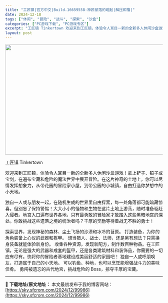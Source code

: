 ```yaml
---
title: "工匠镇|官方中文|Build.16659558-神匠部落的崛起|解压即撸|"
date: 2024-12-18
tags: ["休闲", "冒险", "战斗", "探索", "沙盒"]
categories: ["PC游戏下载", "PC游戏专区"]
excerpt: "工匠镇 Tinkertown 欢迎来到工匠镇，体验令人耳目一新的全新多人休闲沙盒游戏！拿上铲子、镐子或宝剑，在遍布宝藏和危险的魔法世界中展开冒险。在这片神奇的土地上，你可以尽情发挥想象力，从带花园的冒险家小屋，到带公园的小城镇，自由打造你梦想中的小天地。 独自一人或与朋友一起，在随机生成的世界里自由&hellip;"
layout: post
---
```


<img class="aligncenter size-full wp-image-99987" src="https://sky.sfcrom.com/wp-content/uploads/2024/12/2024121809545851.webp" alt="" width="616" height="353" />

工匠镇 Tinkertown

欢迎来到工匠镇，体验令人耳目一新的全新多人休闲沙盒游戏！拿上铲子、镐子或宝剑，在遍布宝藏和危险的魔法世界中展开冒险。在这片神奇的土地上，你可以尽情发挥想象力，从带花园的冒险家小屋，到带公园的小城镇，自由打造你梦想中的小天地。

独自一人或与朋友一起，在随机生成的世界里自由探索，每一处角落都可能暗藏惊喜。但别忘了保持警惕！大大小小的怪物和生物在这片土地上游荡，随时准备驱赶入侵者。地宫入口遍布世界各地，只有最勇敢的冒险家才敢踏入这些黑暗地宫的深处。你敢挑战这些遗落之境的统治者吗？丰厚的奖励等待着战无不胜的勇士！

探索世界，发现神秘的森林、尘土飞扬的沙漠和冰冷的苔原。
打造装备，为你的角色装备上心仪的武器和盔甲。
想当猎人、战士、法师，还是另有想法？只需换身装备就能体验新身份。
收集各种资源，发现新配方，制作数百种物品。在工匠镇，无论是强大的武器和成套的盔甲，还是各类建筑材料和装饰品，你需要的一切应有尽有。快将你的冒险者基地建设成美丽舒适的家园吧！
独自一人或呼朋唤友，打造属于自己的小天地。
可以钓鱼、种地，也可以烹饪能增强战斗力的美味佳肴。
勇闯被遗忘的古代地宫，挑战危险的 Boss，掠夺丰厚的宝藏。

---
📖 **下载地址/原文地址：** 本文最初发布于我的博客网站：[https://sky.sfcrom.com/2024/12/99986](https://sky.sfcrom.com/2024/12/99986)
